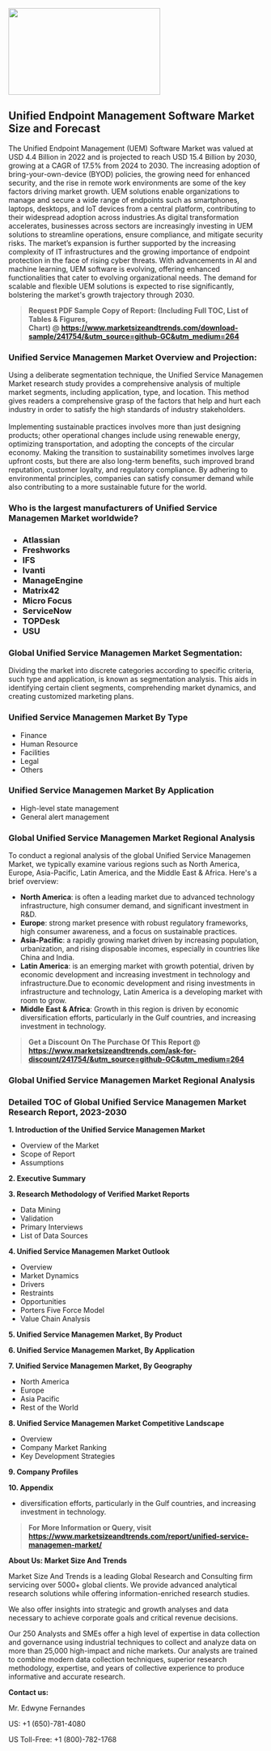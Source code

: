 <p><img class="alignnone size-medium wp-image-20088" src="https://ffe5etoiles.com/wp-content/uploads/2024/12/MST1-300x171.png" alt="" width="300" height="171" /></p><h2>Unified Endpoint Management Software Market Size and Forecast</h2><p>The Unified Endpoint Management (UEM) Software Market was valued at USD 4.4 Billion in 2022 and is projected to reach USD 15.4 Billion by 2030, growing at a CAGR of 17.5% from 2024 to 2030. The increasing adoption of bring-your-own-device (BYOD) policies, the growing need for enhanced security, and the rise in remote work environments are some of the key factors driving market growth. UEM solutions enable organizations to manage and secure a wide range of endpoints such as smartphones, laptops, desktops, and IoT devices from a central platform, contributing to their widespread adoption across industries.As digital transformation accelerates, businesses across sectors are increasingly investing in UEM solutions to streamline operations, ensure compliance, and mitigate security risks. The market’s expansion is further supported by the increasing complexity of IT infrastructures and the growing importance of endpoint protection in the face of rising cyber threats. With advancements in AI and machine learning, UEM software is evolving, offering enhanced functionalities that cater to evolving organizational needs. The demand for scalable and flexible UEM solutions is expected to rise significantly, bolstering the market's growth trajectory through 2030.</p></p><blockquote id="" class=""><strong>Request PDF Sample Copy of Report: (Including Full TOC, List of Tables &amp; Figures, Chart)&nbsp;@&nbsp;<strong><a href="https://www.marketsizeandtrends.com/download-sample/241754/&utm_source=github-GC&utm_medium=264" target="_blank">https://www.marketsizeandtrends.com/download-sample/241754/&utm_source=github-GC&utm_medium=264</a></strong></strong></blockquote><h3 id="" class="">Unified Service Managemen Market&nbsp;Overview and Projection:</h3><p id="" class="">Using a deliberate segmentation technique, the Unified Service Managemen Market research study provides a comprehensive analysis of multiple market segments, including application, type, and location. This method gives readers a comprehensive grasp of the factors that help and hurt each industry in order to satisfy the high standards of industry stakeholders. <br /> <br />Implementing sustainable practices involves more than just designing products; other operational changes include using renewable energy, optimizing transportation, and adopting the concepts of the circular economy. Making the transition to sustainability sometimes involves large upfront costs, but there are also long-term benefits, such improved brand reputation, customer loyalty, and regulatory compliance. By adhering to environmental principles, companies can satisfy consumer demand while also contributing to a more sustainable future for the world.</p><h3 id="" class="">Who is the largest manufacturers of&nbsp;Unified Service Managemen Market worldwide?</h3><h3 class=""><p><ul><li>Atlassian </li><li> Freshworks </li><li> IFS </li><li> Ivanti </li><li> ManageEngine </li><li> Matrix42 </li><li> Micro Focus </li><li> ServiceNow </li><li> TOPDesk </li><li> USU</li></ul></p></h3><h3 id="" class="">Global&nbsp;Unified Service Managemen Market Segmentation:</h3><p id="" class="">Dividing the market into discrete categories according to specific criteria, such type and application, is known as segmentation analysis. This aids in identifying certain client segments, comprehending market dynamics, and creating customized marketing plans.</p><h3 id="" class="">Unified Service Managemen Market&nbsp;By Type</h3><p><p><ul><li>Finance</li><li> Human Resource</li><li> Facilities</li><li> Legal</li><li> Others</p></li></ul></p></p><h3 id="" class="">Unified Service Managemen Market&nbsp;By Application</h3><p class=""><p><ul><li>High-level state management</li><li> General alert management</li></ul></p></p><h3 id="" class="">Global Unified Service Managemen Market Regional Analysis</h3><p id="" class="">To conduct a regional analysis of the global Unified Service Managemen Market, we typically examine various regions such as North America, Europe, Asia-Pacific, Latin America, and the Middle East &amp; Africa. Here's a brief overview:</p><ul><li><strong>North America</strong>: is often a leading market due to advanced technology infrastructure, high consumer demand, and significant investment in R&amp;D.</li><li><strong>Europe</strong>: strong market presence with robust regulatory frameworks, high consumer awareness, and a focus on sustainable practices.</li><li><strong>Asia-Pacific</strong>: a rapidly growing market driven by increasing population, urbanization, and rising disposable incomes, especially in countries like China and India.</li><li><strong>Latin America</strong>: is an emerging market with growth potential, driven by economic development and increasing investment in technology and infrastructure.Due to economic development and rising investments in infrastructure and technology, Latin America is a developing market with room to grow.</li><li><strong>Middle East &amp; Africa</strong>: Growth in this region is driven by economic diversification efforts, particularly in the Gulf countries, and increasing investment in technology.</li></ul><blockquote id="" class=""><strong>Get a Discount On The Purchase Of This Report @ <strong><a href="https://www.marketsizeandtrends.com/ask-for-discount/241754/&utm_source=github-GC&utm_medium=264" target="_blank">https://www.marketsizeandtrends.com/ask-for-discount/241754/&utm_source=github-GC&utm_medium=264</a></strong></strong></blockquote><h3 id="" class="">Global Unified Service Managemen Market Regional Analysis</h3><h3 id="" class="">Detailed TOC of Global Unified Service Managemen Market Research Report, 2023-2030</h3><p id="" class=""><strong>1. Introduction of the Unified Service Managemen Market</strong></p><ul><li>Overview of the Market</li><li>Scope of Report</li><li>Assumptions</li></ul><p id="" class=""><strong>2. Executive Summary</strong></p><p id="" class=""><strong>3. Research Methodology of Verified Market Reports</strong></p><ul><li>Data Mining</li><li>Validation</li><li>Primary Interviews</li><li>List of Data Sources</li></ul><p id="" class=""><strong>4. Unified Service Managemen Market Outlook</strong></p><ul><li>Overview</li><li>Market Dynamics</li><li>Drivers</li><li>Restraints</li><li>Opportunities</li><li>Porters Five Force Model</li><li>Value Chain Analysis</li></ul><p id="" class=""><strong>5. Unified Service Managemen Market, By Product</strong></p><p id="" class=""><strong>6. Unified Service Managemen Market, By Application</strong></p><p id="" class=""><strong>7. Unified Service Managemen Market, By Geography</strong></p><ul><li>North America</li><li>Europe</li><li>Asia Pacific</li><li>Rest of the World</li></ul><p id="" class=""><strong>8. Unified Service Managemen Market Competitive Landscape</strong></p><ul><li>Overview</li><li>Company Market Ranking</li><li>Key Development Strategies</li></ul><p id="" class=""><strong>9. Company Profiles</strong></p><p id="" class=""><strong>10. Appendix</strong></p><ul><li>diversification efforts, particularly in the Gulf countries, and increasing investment in technology.</li></ul><blockquote id="" class=""><strong>For More Information or Query, visit <strong><strong><a href="https://www.marketsizeandtrends.com/report/unified-service-managemen-market/" target="_blank">https://www.marketsizeandtrends.com/report/unified-service-managemen-market/</a></strong></strong></strong></blockquote><p id="" class=""><strong>About Us: Market Size And Trends</strong></p><p id="" class="">Market Size And Trends is a leading Global Research and Consulting firm servicing over 5000+ global clients. We provide advanced analytical research solutions while offering information-enriched research studies.</p><p id="" class="">We also offer insights into strategic and growth analyses and data necessary to achieve corporate goals and critical revenue decisions.</p><p id="" class="">Our 250 Analysts and SMEs offer a high level of expertise in data collection and governance using industrial techniques to collect and analyze data on more than 25,000 high-impact and niche markets. Our analysts are trained to combine modern data collection techniques, superior research methodology, expertise, and years of collective experience to produce informative and accurate research.</p><p id="" class=""><strong>Contact us:</strong></p><p id="" class="">Mr. Edwyne Fernandes</p><p id="" class="">US: +1 (650)-781-4080</p><p id="" class="">US Toll-Free: +1 (800)-782-1768</p>
